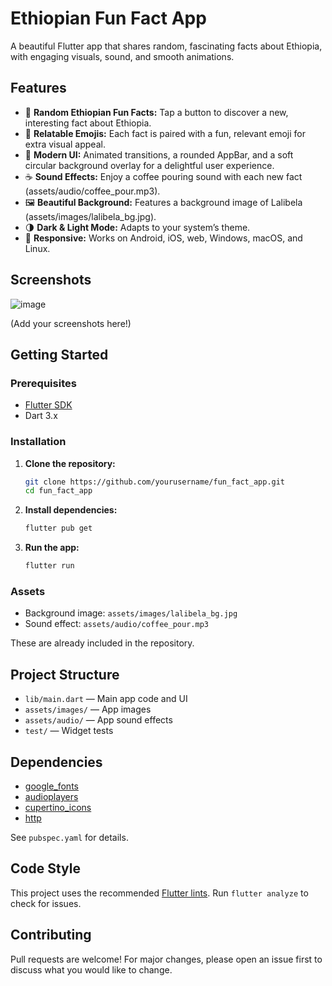 

# Ethiopian Fun Fact App

A beautiful Flutter app that shares random, fascinating facts about Ethiopia, with engaging visuals, sound, and smooth animations.

## Features

- 🎉 **Random Ethiopian Fun Facts:** Tap a button to discover a new, interesting fact about Ethiopia.
- 🦁 **Relatable Emojis:** Each fact is paired with a fun, relevant emoji for extra visual appeal.
- 🎨 **Modern UI:** Animated transitions, a rounded AppBar, and a soft circular background overlay for a delightful user experience.
- ☕ **Sound Effects:** Enjoy a coffee pouring sound with each new fact (assets/audio/coffee_pour.mp3).
- 🖼️ **Beautiful Background:** Features a background image of Lalibela (assets/images/lalibela_bg.jpg).
- 🌗 **Dark & Light Mode:** Adapts to your system’s theme.
- 📱 **Responsive:** Works on Android, iOS, web, Windows, macOS, and Linux.

## Screenshots

![image](asset\image.png)

(Add your screenshots here!)

## Getting Started

### Prerequisites

- [Flutter SDK](https://flutter.dev/docs/get-started/install)
- Dart 3.x

### Installation

1. **Clone the repository:**
   ```bash
   git clone https://github.com/yourusername/fun_fact_app.git
   cd fun_fact_app
   ```

2. **Install dependencies:**
   ```bash
   flutter pub get
   ```

3. **Run the app:**
   ```bash
   flutter run
   ```

### Assets

- Background image: `assets/images/lalibela_bg.jpg`
- Sound effect: `assets/audio/coffee_pour.mp3`

These are already included in the repository.

## Project Structure

- `lib/main.dart` — Main app code and UI
- `assets/images/` — App images
- `assets/audio/` — App sound effects
- `test/` — Widget tests

## Dependencies

- [google_fonts](https://pub.dev/packages/google_fonts)
- [audioplayers](https://pub.dev/packages/audioplayers)
- [cupertino_icons](https://pub.dev/packages/cupertino_icons)
- [http](https://pub.dev/packages/http)

See `pubspec.yaml` for details.

## Code Style

This project uses the recommended [Flutter lints](https://pub.dev/packages/flutter_lints). Run `flutter analyze` to check for issues.

## Contributing

Pull requests are welcome! For major changes, please open an issue first to discuss what you would like to change.
